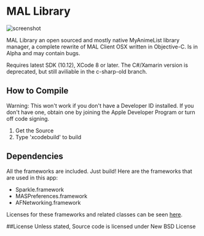 # MAL Library
![screenshot](http://i.imgur.com/at4nMwa.png)

MAL Library an open sourced and mostly native MyAnimeList library manager, a complete rewrite of MAL Client OSX written in Objective-C. Is in Alpha and may contain bugs.
 
Requires latest SDK (10.12), XCode 8 or later. The C#/Xamarin version is deprecated, but still aviliable in the c-sharp-old branch.

## How to Compile

Warning: This won't work if you don't have a Developer ID installed. If you don't have one, obtain one by joining the Apple Developer Program or turn off code signing.

1. Get the Source
2. Type 'xcodebuild' to build

## Dependencies
All the frameworks are included. Just build! Here are the frameworks that are used in this app:

* Sparkle.framework
* MASPreferences.framework
* AFNetworking.framework
 
Licenses for these frameworks and related classes can be seen [here](https://github.com/Atelier-Shiori/mallibrary/wiki/Credits).

##License
Unless stated, Source code is licensed under New BSD License

